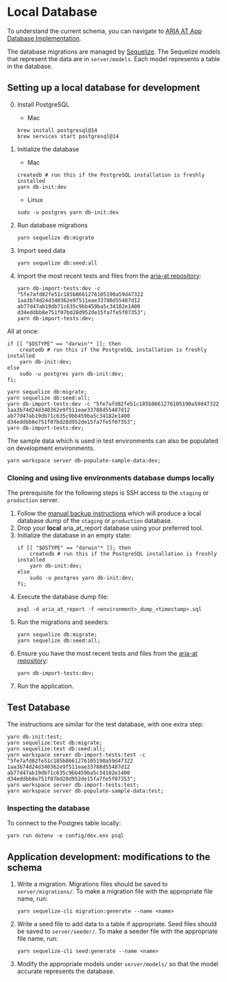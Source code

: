 # Local Database

To understand the current schema, you can navigate to [ARIA AT App Database Implementation](https://github.com/w3c/aria-at-app/wiki/ARIA-AT-App-Database-Implementation).

The database migrations are managed by [Sequelize](https://sequelize.org/). The Sequelize models that represent the data are in `server/models`. Each model represents a table in the database.

## Setting up a local database for development

0. Install PostgreSQL

    - Mac

    ```
    brew install postgresql@14
    brew services start postgresql@14
    ```

1. Initialize the database
    - Mac
    ```
    createdb # run this if the PostgreSQL installation is freshly installed
    yarn db-init:dev
    ```
    - Linux
    ```
    sudo -u postgres yarn db-init:dev
    ```
2. Run database migrations
    ```
    yarn sequelize db:migrate
    ```
3. Import seed data
    ```
    yarn sequelize db:seed:all
    ```
4. Import the most recent tests and files from the [aria-at repository](https://github.com/w3c/aria-at):
    ```
    yarn db-import-tests:dev -c "5fe7afd82fe51c185b8661276105190a59d47322 1aa3b74d24d340362e9f511eae33788d55487d12 ab77d47ab19db71c635c9bb459ba5c34182e1400 d34eddbb8e751f07bd28d952de15fa7fe5f07353";
    yarn db-import-tests:dev;
    ```

All at once:

```
if [[ "$OSTYPE" == "darwin"* ]]; then
    createdb # run this if the PostgreSQL installation is freshly installed
    yarn db-init:dev;
else
    sudo -u postgres yarn db-init:dev;
fi;

yarn sequelize db:migrate;
yarn sequelize db:seed:all;
yarn db-import-tests:dev -c "5fe7afd82fe51c185b8661276105190a59d47322 1aa3b74d24d340362e9f511eae33788d55487d12 ab77d47ab19db71c635c9bb459ba5c34182e1400 d34eddbb8e751f07bd28d952de15fa7fe5f07353";
yarn db-import-tests:dev;
```

The sample data which is used in test environments can also be populated on development environments.

```
yarn workspace server db-populate-sample-data:dev;
```

### Cloning and using live environments database dumps locally

The prerequisite for the following steps is SSH access to the `staging` or `production` server.

1. Follow the [manual backup instructions](../deploy/README.md#manual-db-backup) which will produce a local database dump of the `staging` or `production` database.
2. Drop your **local** aria_at_report database using your preferred tool.
3. Initialize the database in an empty state:
    ```
    if [[ "$OSTYPE" == "darwin"* ]]; then
        createdb # run this if the PostgreSQL installation is freshly installed
        yarn db-init:dev;
    else
        sudo -u postgres yarn db-init:dev;
    fi;
    ```
4. Execute the database dump file:
    ```
    psql -d aria_at_report -f <environment>_dump_<timestamp>.sql
    ```
5. Run the migrations and seeders:
    ```
    yarn sequelize db:migrate;
    yarn sequelize db:seed:all;
    ```
6. Ensure you have the most recent tests and files from the [aria-at repository](https://github.com/w3c/aria-at):
    ```
    yarn db-import-tests:dev;
    ```
7. Run the application.

## Test Database

The instructions are similar for the test database, with one extra step:

```
yarn db-init:test;
yarn sequelize:test db:migrate;
yarn sequelize:test db:seed:all;
yarn workspace server db-import-tests:test -c "5fe7afd82fe51c185b8661276105190a59d47322 1aa3b74d24d340362e9f511eae33788d55487d12 ab77d47ab19db71c635c9bb459ba5c34182e1400 d34eddbb8e751f07bd28d952de15fa7fe5f07353";
yarn workspace server db-import-tests:test;
yarn workspace server db-populate-sample-data:test;
```

### Inspecting the database

To connect to the Postgres table locally:

```
yarn run dotenv -e config/dev.env psql
```

## Application development: modifications to the schema

1. Write a migration. Migrations files should be saved to `server/migrations/`. To make a migration file with the appropriate file name, run:
    ```
    yarn sequelize-cli migration:generate --name <name>
    ```
2. Write a seed file to add data to a table if appropriate. Seed files should be saved to `server/seeder/`. To make a seeder file with the appropriate file name, run:
    ```
    yarn sequelize-cli seed:generate --name <name>
    ```
3. Modify the appropriate models under `server/models/` so that the model accurate represents the database.
